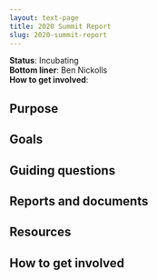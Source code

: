 ```yaml
---
layout: text-page
title: 2020 Summit Report
slug: 2020-summit-report
---
```


**Status**: Incubating<br />
**Bottom liner**: Ben Nickolls<br />
**How to get involved**:  

## Purpose

## Goals

## Guiding questions

## Reports and documents

## Resources

## How to get involved
